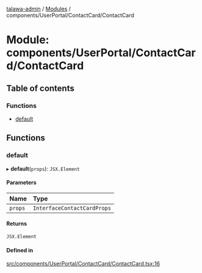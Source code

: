 [talawa-admin](../README.md) / [Modules](../modules.md) / components/UserPortal/ContactCard/ContactCard

# Module: components/UserPortal/ContactCard/ContactCard

## Table of contents

### Functions

- [default](components_UserPortal_ContactCard_ContactCard.md#default)

## Functions

### default

▸ **default**(`props`): `JSX.Element`

#### Parameters

| Name | Type |
| :------ | :------ |
| `props` | `InterfaceContactCardProps` |

#### Returns

`JSX.Element`

#### Defined in

[src/components/UserPortal/ContactCard/ContactCard.tsx:16](https://github.com/GlenDsza/talawa-admin/blob/d3cbd1e/src/components/UserPortal/ContactCard/ContactCard.tsx#L16)
